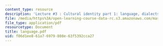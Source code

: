 ```yaml
---
content_type: resource
description: 'Lecture #3 : Cultural identity part 1: language, dialects and email'
file: /media/https%3A/open-learning-course-data-rc.s3.amazonaws.com/mas-963-techno-identity-who-we-are-and-how-we-perceive-ourselves-and-others-spring-2002/f06d1ee861a76979808e63f5392cca27_language.pdf
file_type: application/pdf
resourcetype: Document
title: language.pdf
uid: f06d1ee8-61a7-6979-808e-63f5392cca27
---
```

